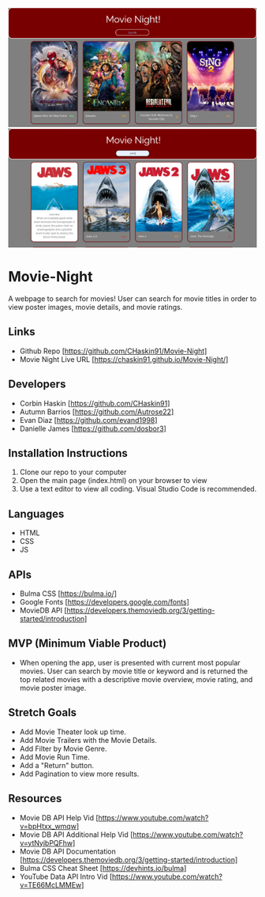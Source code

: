 ![image](https://github.com/CHaskin91/Movie-Night/blob/main/assets/images/screenshot.PNG)
![image](https://github.com/CHaskin91/Movie-Night/blob/main/assets/images/screenshot_search.PNG)
# Movie-Night
A webpage to search for movies!  User can search for movie titles in order to view poster images, movie details, and movie ratings.

## Links
* Github Repo [https://github.com/CHaskin91/Movie-Night]
* Movie Night Live URL [https://chaskin91.github.io/Movie-Night/]

## Developers
- Corbin Haskin [https://github.com/CHaskin91]
- Autumn Barrios [https://github.com/Autrose22]
- Evan Diaz [https://github.com/evand1998]
- Danielle James [https://github.com/dosbor3]

## Installation Instructions
1. Clone our repo to your computer
2. Open the main page (index.html) on your browser to view
3. Use a text editor to view all coding.  Visual Studio Code is recommended.

## Languages
* HTML
* CSS
* JS

## APIs
* Bulma CSS [https://bulma.io/]
* Google Fonts [https://developers.google.com/fonts]
* MovieDB API [https://developers.themoviedb.org/3/getting-started/introduction]

## MVP (Minimum Viable Product)
- When opening the app, user is presented with current most popular movies.  User can search by movie title or keyword and is returned the top related movies with a descriptive movie overview, movie rating, and movie poster image. 

## Stretch Goals
- Add Movie Theater look up time.
- Add Movie Trailers with the Movie Details.
- Add Filter by Movie Genre.
- Add Movie Run Time.
- Add a "Return" button.
- Add Pagination to view more results.

## Resources
- Movie DB API Help Vid [https://www.youtube.com/watch?v=bpHtxx_wmqw]
- Movie DB API Additional Help Vid [https://www.youtube.com/watch?v=ytNyibPQFhw]
- Movie DB API Documentation [https://developers.themoviedb.org/3/getting-started/introduction]
- Bulma CSS Cheat Sheet [https://devhints.io/bulma]
- YouTube Data API Intro Vid [https://www.youtube.com/watch?v=TE66McLMMEw]
